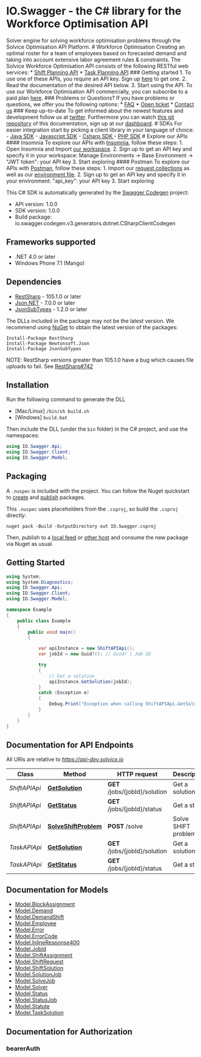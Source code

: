 # IO.Swagger - the C# library for the Workforce Optimisation API

Solver engine for solving workforce optimisation problems through the Solvice Optimisation API Platform.  # Workforce Optimisation   Creating an optimal roster for a team of employees based on forecasted demand and taking into account extensive labor agreement rules & constraints.   The Solvice Workforce Optimisation API consists of the following RESTful web services:  * [Shift Planning API](#tag/shift)  * [Task Planning API](#tag/task)  ### Getting started  1. To use one of these APIs, you require an API key. Sign up [here](https://www.solvice.io/onshift/register) to get one.  2. Read the documentation of the desired API below.  3. Start using the API.  To use our Workforce Optimisation API commercially, you can subscribe to a paid plan [here](https://www.solvice.io/onshift/api#pricing).  ### Problems or Questions? If you have problems or questions, we offer you the following options:  * [FAQ](https://www.solvice.io/faq)  * [Open ticket]()  * [Contact us](https://www.solvice.io/contact)  ### Keep up-to-date To get informed about the newest features and development follow us at [twitter](https://twitter.com/solvice_io/). Furthermore you can watch [this git repository](https://github.com/solvice/workforce-api-docs) of this documentation, sign up at our [dashboard](https://dashboard.solvice.io/).   # SDKs  For easier integration start by picking a client library in your language of choice:   - [Java SDK]()  - [Javascript SDK]()  - [Csharp SDK ]()  - [PHP SDK]()     # Explore our APIs   #### Insomnia  To explore our APIs with [Insomnia](https://insomnia.rest/), follow these steps: 1. Open Insomnia and Import [our workspace](https://raw.githubusercontent.com/solvice/workforce-api-docs/master/web/restclients/onshift-insomnia.json). 2. Sign up to get an API key and specify it in your workspace: Manage Environments -> Base Environment -> \"JWT token\": your API key 3. Start exploring  #### Postman To explore our APIs with [Postman](https://www.getpostman.com/), follow these steps: 1. Import our [request collections](https://raw.githubusercontent.com/solvice/workforce-api-doc/master/web/restclients/onshift.postman_collection.json) as well as our [environment file](https://raw.githubusercontent.com/solvice/workforce-api-docs/master/web/restclients/onshift-postman.json). 2. Sign up to get an API key and specify it in your environment: \"api_key\": your API key 3. Start exploring 

This C# SDK is automatically generated by the [Swagger Codegen](https://github.com/swagger-api/swagger-codegen) project:

- API version: 1.0.0
- SDK version: 1.0.0
- Build package: io.swagger.codegen.v3.generators.dotnet.CSharpClientCodegen

<a name="frameworks-supported"></a>
## Frameworks supported
- .NET 4.0 or later
- Windows Phone 7.1 (Mango)

<a name="dependencies"></a>
## Dependencies
- [RestSharp](https://www.nuget.org/packages/RestSharp) - 105.1.0 or later
- [Json.NET](https://www.nuget.org/packages/Newtonsoft.Json/) - 7.0.0 or later
- [JsonSubTypes](https://www.nuget.org/packages/JsonSubTypes/) - 1.2.0 or later

The DLLs included in the package may not be the latest version. We recommend using [NuGet](https://docs.nuget.org/consume/installing-nuget) to obtain the latest version of the packages:
```
Install-Package RestSharp
Install-Package Newtonsoft.Json
Install-Package JsonSubTypes
```

NOTE: RestSharp versions greater than 105.1.0 have a bug which causes file uploads to fail. See [RestSharp#742](https://github.com/restsharp/RestSharp/issues/742)

<a name="installation"></a>
## Installation
Run the following command to generate the DLL
- [Mac/Linux] `/bin/sh build.sh`
- [Windows] `build.bat`

Then include the DLL (under the `bin` folder) in the C# project, and use the namespaces:
```csharp
using IO.Swagger.Api;
using IO.Swagger.Client;
using IO.Swagger.Model;
```
<a name="packaging"></a>
## Packaging

A `.nuspec` is included with the project. You can follow the Nuget quickstart to [create](https://docs.microsoft.com/en-us/nuget/quickstart/create-and-publish-a-package#create-the-package) and [publish](https://docs.microsoft.com/en-us/nuget/quickstart/create-and-publish-a-package#publish-the-package) packages.

This `.nuspec` uses placeholders from the `.csproj`, so build the `.csproj` directly:

```
nuget pack -Build -OutputDirectory out IO.Swagger.csproj
```

Then, publish to a [local feed](https://docs.microsoft.com/en-us/nuget/hosting-packages/local-feeds) or [other host](https://docs.microsoft.com/en-us/nuget/hosting-packages/overview) and consume the new package via Nuget as usual.

<a name="getting-started"></a>
## Getting Started

```csharp
using System;
using System.Diagnostics;
using IO.Swagger.Api;
using IO.Swagger.Client;
using IO.Swagger.Model;

namespace Example
{
    public class Example
    {
        public void main()
        {

            var apiInstance = new ShiftAPIApi();
            var jobId = new Guid?(); // Guid? | Job ID

            try
            {
                // Get a solution
                apiInstance.GetSolution(jobId);
            }
            catch (Exception e)
            {
                Debug.Print("Exception when calling ShiftAPIApi.GetSolution: " + e.Message );
            }
        }
    }
}
```

<a name="documentation-for-api-endpoints"></a>
## Documentation for API Endpoints

All URIs are relative to *https://api-dev.solvice.io*

Class | Method | HTTP request | Description
------------ | ------------- | ------------- | -------------
*ShiftAPIApi* | [**GetSolution**](docs/ShiftAPIApi.md#getsolution) | **GET** /jobs/{jobId}/solution | Get a solution
*ShiftAPIApi* | [**GetStatus**](docs/ShiftAPIApi.md#getstatus) | **GET** /jobs/{jobId}/status | Get a status
*ShiftAPIApi* | [**SolveShiftProblem**](docs/ShiftAPIApi.md#solveshiftproblem) | **POST** /solve | Solve SHIFT problem
*TaskAPIApi* | [**GetSolution**](docs/TaskAPIApi.md#getsolution) | **GET** /jobs/{jobId}/solution | Get a solution
*TaskAPIApi* | [**GetStatus**](docs/TaskAPIApi.md#getstatus) | **GET** /jobs/{jobId}/status | Get a status

<a name="documentation-for-models"></a>
## Documentation for Models

 - [Model.BlockAssignment](docs/BlockAssignment.md)
 - [Model.Demand](docs/Demand.md)
 - [Model.DemandShift](docs/DemandShift.md)
 - [Model.Employee](docs/Employee.md)
 - [Model.Error](docs/Error.md)
 - [Model.ErrorCode](docs/ErrorCode.md)
 - [Model.InlineResponse400](docs/InlineResponse400.md)
 - [Model.JobId](docs/JobId.md)
 - [Model.ShiftAssignment](docs/ShiftAssignment.md)
 - [Model.ShiftRequest](docs/ShiftRequest.md)
 - [Model.ShiftSolution](docs/ShiftSolution.md)
 - [Model.SolutionJob](docs/SolutionJob.md)
 - [Model.SolveJob](docs/SolveJob.md)
 - [Model.Solver](docs/Solver.md)
 - [Model.Status](docs/Status.md)
 - [Model.StatusJob](docs/StatusJob.md)
 - [Model.Statute](docs/Statute.md)
 - [Model.TaskSolution](docs/TaskSolution.md)

<a name="documentation-for-authorization"></a>
## Documentation for Authorization

<a name="bearerAuth"></a>
### bearerAuth


